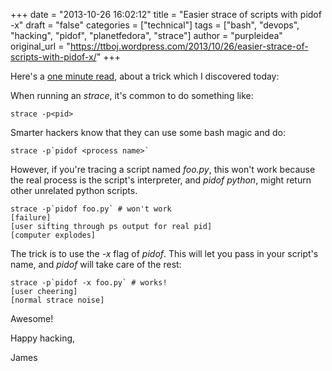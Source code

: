 +++
date = "2013-10-26 16:02:12"
title = "Easier strace of scripts with pidof -x"
draft = "false"
categories = ["technical"]
tags = ["bash", "devops", "hacking", "pidof", "planetfedora", "strace"]
author = "purpleidea"
original_url = "https://ttboj.wordpress.com/2013/10/26/easier-strace-of-scripts-with-pidof-x/"
+++

Here's a <span style="text-decoration:underline;">one minute read</span>, about a trick which I discovered today:

When running an <em>strace</em>, it's common to do something like:
```
strace -p<pid>
```
Smarter hackers know that they can use some bash magic and do:
```
strace -p`pidof <process name>`
```
However, if you're tracing a script named <em>foo.py</em>, this won't work because the real process is the script's interpreter, and <em>pidof python</em>, might return other unrelated python scripts.
```
strace -p`pidof foo.py` # won't work
[failure]
[user sifting through ps output for real pid]
[computer explodes]
```
The trick is to use the <em>-x</em> flag of <em>pidof</em>. This will let you pass in your script's name, and <em>pidof</em> will take care of the rest:
```
strace -p`pidof -x foo.py` # works!
[user cheering]
[normal strace noise]
```
Awesome!

Happy hacking,

James

